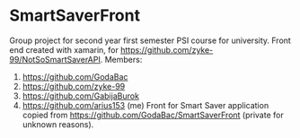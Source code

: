 # SmartSaverFront

Group project for second year first semester PSI course for university.
Front end created with xamarin, for https://github.com/zyke-99/NotSoSmartSaverAPI.
Members: 
1. https://github.com/GodaBac
2. https://github.com/zyke-99
3. https://github.com/GabijaBurok
4. https://github.com/arius153 (me)
Front for Smart Saver application copied from https://github.com/GodaBac/SmartSaverFront (private for unknown reasons).
